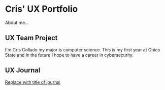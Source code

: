 # Cris' UX Portfolio

About me...

## UX Team Project

I'm Cris Collado my major is computer science. This is my first year at Chico State and in the future I hope to have a career in cybersecurity.

## UX Journal

[Replace with title of journal](journal/)
